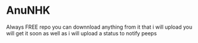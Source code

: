 # AnuNHK
Always FREE
repo 
you can downnload anything from it
that i will upload 
you will get it soon
as well as i will upload a status to notify peeps

